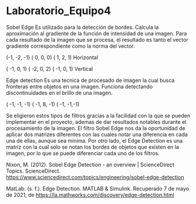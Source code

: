 # Laboratorio_Equipo4

Sobel Edge
Es utilizado para la detección de bordes. Calcula la aproximación al gradiente
de la función de intensidad de una imagen. Para cada resultado de la imagen que
se procesa, el resultado es tanto el vector gradiente correspondiente como la norma
del vector.

(-1, -2, -1)
( 0,  0,  0)
( 1,  2,  1)
 Horizontal


( -1,  0, 1)
( -2,  0, 2)
( -1,  0, 1)
Vertical


Edge detection
Es una tecnica de procesado de imagen la cual busca fronteras entre objetos en
una imagen. Funciona detectando discontinuidades en el brillo de una imagen.

( -1, -1, -1)
( -1,  8, -1)
( -1,  -1,-1)



Se eligieron estos tipos de filtros gracias a la facilidad con la que se pueden 
implementar en el proyecto, ademas de dar resultados notables durante el procesamiento
de la imagen.
El filtro Sobel Edge nos da la oportunidad de aplicar dos matrizes diferentes con las
cuales notar una diferencia en cada una de ellas, aunque sea mínima. Por otro lado, 
el Edge Detection es una matriz con la cual solo se notan los bordes de objetos que 
existen en la imagen, por lo que se puede diferenciar cada uno de los filtros.


Nixon, M. (2012). Sobel Edge Detection - an overview | ScienceDirect Topics. ScienceDirect.
https://www.sciencedirect.com/topics/engineering/sobel-edge-detection

MatLab. (s. f.). Edge Detection. MATLAB & Simulink. Recuperado 7 de mayo de 2021, de 
https://la.mathworks.com/discovery/edge-detection.html